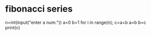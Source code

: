 # fibonacci series
 n=int(input("enter a num:")) 
  a=0
  b=1
  for i in range(n);
    c=a+b
    a=b
    b=c
    print(c) 
    
  
 
